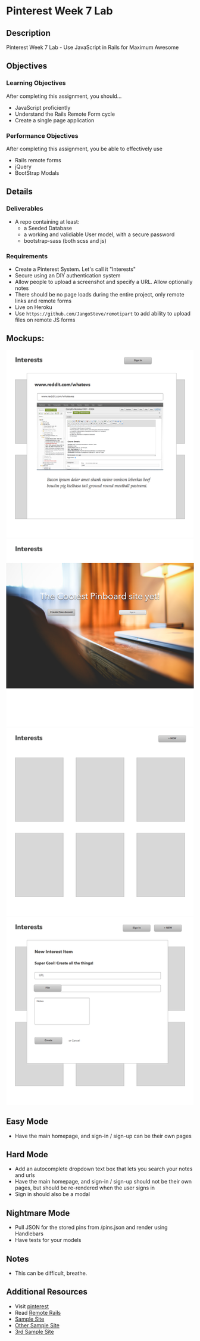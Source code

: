 # Pinterest Week 7 Lab

## Description
Pinterest Week 7 Lab - Use JavaScript in Rails for Maximum Awesome


## Objectives

### Learning Objectives

After completing this assignment, you should…

* JavaScript proficiently
* Understand the Rails Remote Form cycle
* Create a single page application


### Performance Objectives

After completing this assignment, you be able to effectively use

* Rails remote forms
* jQuery
* BootStrap Modals



## Details

### Deliverables

* A repo containing at least:
  * a Seeded Database
  * a working and validiable User model, with a secure password
  * bootstrap-sass (both scss and js)

### Requirements

* Create a Pinterest System. Let's call it "Interests"
* Secure using an DIY authentication system
* Allow people to upload a screenshot and specify a URL. Allow optionally notes
* There should be no page loads during the entire project, only remote links and
  remote forms
* Live on Heroku
* Use `https://github.com/JangoSteve/remotipart` to add ability to upload files
  on remote JS forms

Mockups:
--------

![detail](detail.png)
![home](home.png)
![list](list-interests.png)
![new](new-interest.png)


## Easy Mode

* Have the main homepage, and sign-in / sign-up can be their own pages
            
## Hard Mode

* Add an autocomplete dropdown text box that lets you search your notes and urls
* Have the main homepage, and sign-in / sign-up should not be their own pages,
  but should be re-rendered when the user signs in
* Sign in should also be a modal
            
## Nightmare Mode

* Pull JSON for the stored pins from /pins.json and render using Handlebars
* Have tests for your models


## Notes

* This can be difficult, breathe. 

## Additional Resources

* Visit [pinterest](https://www.pinterest.com/)
* Read [Remote Rails](http://www.alfajango.com/blog/rails-3-remote-links-and-forms/)
* [Sample Site](http://remote-form.herokuapp.com)
* [Other Sample Site](https://myinterests.herokuapp.com/)
* [3rd Sample Site](https://calm-garden-8016.herokuapp.com/)
